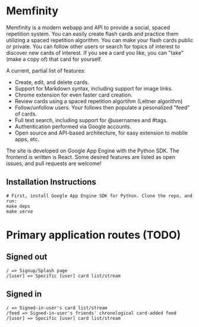 Memfinity
====

Memfinity is a modern webapp and API to provide a social, spaced repetition system. You can easily create flash cards and practice them utilizing a spaced repetition algorithm. You can make your flash cards public or private. You can follow other users or search for topics of interest to discover new cards of interest. If you see a card you like, you can "take" (make a copy of) that card for yourself.

A current, partial list of features:
* Create, edit, and delete cards.
* Support for Markdown syntax, including support for image links.
* Chrome extension for even faster card creation.
* Review cards using a spaced repetition algortihm (Leitner algorithm)
* Follow/unfollow users. Your follows then populate a pesonalized "feed" of cards.
* Full text search, including support for @usernames and #tags.
* Authentication performed via Google accounts.
* Open source and API-based architecture, for easy extension to mobile apps, etc.

The site is developed on Google App Engine with the Python SDK. The frontend is written is React. Some desired features are listed as open issues, and pull requests are welcome!



## Installation Instructions
    # First, install Google App Engine SDK for Python. Clone the repo, and run:
    make deps
    make serve


Primary application routes (TODO)
==========================

## Signed out

    / => Signup/Splash page
    /[user] => Specific [user] card list/stream

## Signed in

    / => Signed-in-user's card list/stream
    /feed => Signed-in-user's friends' chronological card-added feed
    /[user] => Specific [user] card list/stream
